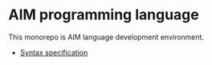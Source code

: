 # AIM programming language
This monorepo is AIM language development environment.
* [Syntax specification](./syntax/README.md)
